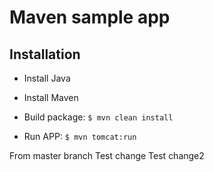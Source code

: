 # Maven sample app

## Installation

- Install Java
- Install Maven

- Build package: `$ mvn clean install`

- Run APP: `$ mvn tomcat:run`
  

From master branch
Test change
Test change2
